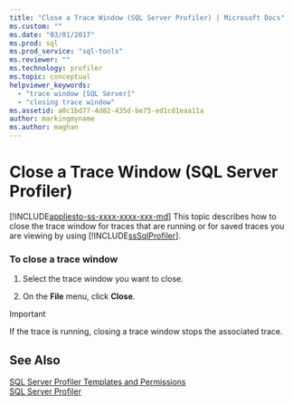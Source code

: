 ```yaml
---
title: "Close a Trace Window (SQL Server Profiler) | Microsoft Docs"
ms.custom: ""
ms.date: "03/01/2017"
ms.prod: sql
ms.prod_service: "sql-tools"
ms.reviewer: ""
ms.technology: profiler
ms.topic: conceptual
helpviewer_keywords: 
  - "trace window [SQL Server]"
  - "closing trace window"
ms.assetid: a0c1bd77-4d82-435d-be75-ed1cd1eaa11a
author: markingmyname
ms.author: maghan
---
```

# Close a Trace Window (SQL Server Profiler)
[!INCLUDE[appliesto-ss-xxxx-xxxx-xxx-md](../../includes/appliesto-ss-xxxx-xxxx-xxx-md.md)]
  This topic describes how to close the trace window for traces that are running or for saved traces you are viewing by using [!INCLUDE[ssSqlProfiler](../../includes/sssqlprofiler-md.md)].  
  
### To close a trace window  
  
1.  Select the trace window you want to close.  
  
2.  On the **File** menu, click **Close**.  
  
> [!IMPORTANT]  
>  If the trace is running, closing a trace window stops the associated trace.  
  
## See Also  
 [SQL Server Profiler Templates and Permissions](../../tools/sql-server-profiler/sql-server-profiler-templates-and-permissions.md)   
 [SQL Server Profiler](../../tools/sql-server-profiler/sql-server-profiler.md)  
  
  
